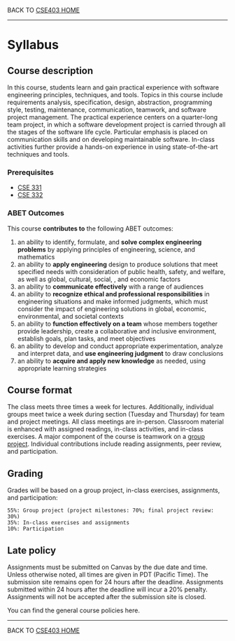 BACK TO [CSE403 HOME](README.md)

---

# Syllabus

## Course description

In this course, students learn and gain practical experience with software engineering principles, techniques, and tools. Topics in this course include requirements analysis, specification, design, abstraction, programming style, testing, maintenance, communication, teamwork, and software project management. The practical experience centers on a quarter-long team project, in which a software development project is carried through all the stages of the software life cycle. Particular emphasis is placed on communication skills and on developing maintainable software. In-class activities further provide a hands-on experience in using state-of-the-art techniques and tools.

### Prerequisites

- [CSE 331](https://courses.cs.washington.edu/courses/cse331)
- [CSE 332](https://courses.cs.washington.edu/courses/cse332)

### ABET Outcomes

This course **contributes to** the following ABET outcomes:

1. an ability to identify, formulate, and **solve complex engineering problems** by applying principles of engineering, science, and mathematics
2. an ability to **apply engineering** design to produce solutions that meet specified needs with consideration of public health, safety, and welfare, as well as global, cultural, social, , and economic factors
3. an ability to **communicate effectively** with a range of audiences
4. an ability to **recognize ethical and professional responsibilities** in engineering situations and make informed judgments, which must consider the impact of engineering solutions in global, economic, environmental, and societal contexts
5. an ability to **function effectively on a team** whose members together provide leadership, create a collaborative and inclusive environment, establish goals, plan tasks, and meet objectives
6. an ability to develop and conduct appropriate experimentation, analyze and interpret data, and **use engineering judgment** to draw conclusions 
7. an ability to **acquire and apply new knowledge** as needed, using appropriate learning strategies 


## Course format

The class meets three times a week for lectures. Additionally, individual groups meet twice a week during section (Tuesday and Thursday) for team and project meetings. All class meetings are in-person. Classroom material is enhanced with assigned readings, in-class activities, and in-class exercises. A major component of the course is teamwork on a [group project](./project.md). Individual contributions include reading assignments, peer review, and participation.

## Grading

Grades will be based on a group project, in-class exercises, assignments, and participation:

    55%: Group project (project milestones: 70%; final project review: 30%)
    35%: In-class exercises and assignments
    10%: Participation

## Late policy

Assignments must be submitted on Canvas by the due date and time. Unless otherwise noted, all times are given in PDT (Pacific Time). The submission site remains open for 24 hours after the deadline. Assignments submitted within 24 hours after the deadline will incur a 20% penalty. Assignments will not be accepted after the submission site is closed.

You can find the general course policies here.

---

BACK TO [CSE403 HOME](README.md)